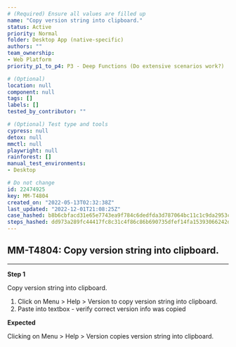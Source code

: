 ```yaml
---
# (Required) Ensure all values are filled up
name: "Copy version string into clipboard."
status: Active
priority: Normal
folder: Desktop App (native-specific)
authors: ""
team_ownership: 
- Web Platform
priority_p1_to_p4: P3 - Deep Functions (Do extensive scenarios work?)

# (Optional)
location: null
component: null
tags: []
labels: []
tested_by_contributor: ""

# (Optional) Test type and tools
cypress: null
detox: null
mmctl: null
playwright: null
rainforest: []
manual_test_environments:
- Desktop

# Do not change
id: 22474925
key: MM-T4804
created_on: "2022-05-13T02:32:38Z"
last_updated: "2022-12-01T21:08:25Z"
case_hashed: b8b6cbfacd31e65e7743ea9f784c6dedfda3d787064bc11c1c9da2953c5f54dc578ba51c8292d11b6e4eaa0d071e276c
steps_hashed: dd973a289fc44417fc8c31c4f86c86b690735dfef14fa15393066242d89e4b72ca29bd5fa4c23d0ab93e99978f0218a2
---
```


<!-- (Auto-generated) Based on frontmatter's "key" and "name" -->

## MM-T4804: Copy version string into clipboard.

---

**Step 1**

Copy version string into clipboard.

1. Click on Menu > Help > Version to copy version string into clipboard.
2. Paste into textbox - verify correct version info was copied

**Expected**

Clicking on Menu > Help > Version copies version string into clipboard.
